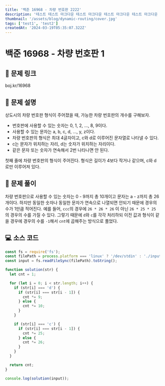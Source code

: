 ```yaml
---
title: '백준 16968 - 차량 번호판 2222'
description: '테스트 테스트 마크다운 테스트 마크다운 테스트 마크다운 테스트 마크다운 테스트 마크다운 테스트 마크다운 테스트 마크다운 테스트 마크다운 테스트 마크다운 테스트'
thumbnail: '/assets/blog/dynamic-routing/cover.jpg'
tags: ['test1', 'test2']
createdAt: '2024-03-19T05:35:07.322Z'
---
```


# 백준 16968 - 차량 번호판 1

## 🔗 문제 링크

boj.kr/16968

## 📝 문제 설명

상도시의 차량 번호판 형식이 주어졌을 때, 가능한 차량 번호판의 개수를 구해보자.

- 번호판에 사용할 수 있는 숫자는 0, 1, 2, ..., 8, 9이다.
- 사용할 수 있는 문자는 a, b, c, d, ..., y, z이다.
- 차량 번호판의 형식은 최대 4글자이고, c와 d로 이루어진 문자열로 나타낼 수 있다.
- c는 문자가 위치하는 자리, d는 숫자가 위치하는 자리이다.
- 같은 문자 또는 숫자가 연속해서 2번 나타나면 안 된다.

첫째 줄에 차량 번호판의 형식이 주어진다. 형식은 길이가 4보다 작거나 같으며, c와 d로만 이루어져 있다.

## 🔑 문제 풀이

차량 번호판으로 사용할 수 있는 숫자는 0 - 9까지 총 10개이고 문자는 a - z까지 총 26개이다. 하지만 동일한 숫자나 동일한 문자가 연속으로 나열되면 안되기 때문에 경우의 수가 1만큼 적어진다. 예를 들어, `ccc`의 경우에 `26 * 26 * 26` 이 아닌 `26 * 25 * 25`의 경우의 수를 가질 수 있다. 그렇기 때문에 `d`와 `c`를 각각 처리하되 이전 값과 형식이 같을 경우에 경우의 수를 `-1`해서 `cnt`에 곱해주는 방식으로 풀었다.

## 💻 소스 코드

```js
const fs = require('fs');
const filePath = process.platform === 'linux' ? '/dev/stdin' : './input.txt';
const input = fs.readFileSync(filePath).toString();

function solution(str) {
  let cnt = 1;

  for (let i = 0; i < str.length; i++) {
    if (str[i] === 'd') {
      if (str[i] === str[i - 1]) {
        cnt *= 9;
      } else {
        cnt *= 10;
      }
    }

    if (str[i] === 'c') {
      if (str[i] === str[i - 1]) {
        cnt *= 25;
      } else {
        cnt *= 26;
      }
    }
  }

  return cnt;
}

console.log(solution(input));
```
